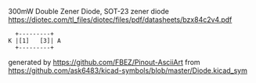 300mW Double Zener Diode, SOT-23
zener diode
https://diotec.com/tl_files/diotec/files/pdf/datasheets/bzx84c2v4.pdf


	  +---------+
	K |[1]   [3]| A
	  +---------+


generated by https://github.com/FBEZ/Pinout-AsciiArt from https://github.com/ask6483/kicad-symbols/blob/master/Diode.kicad_sym